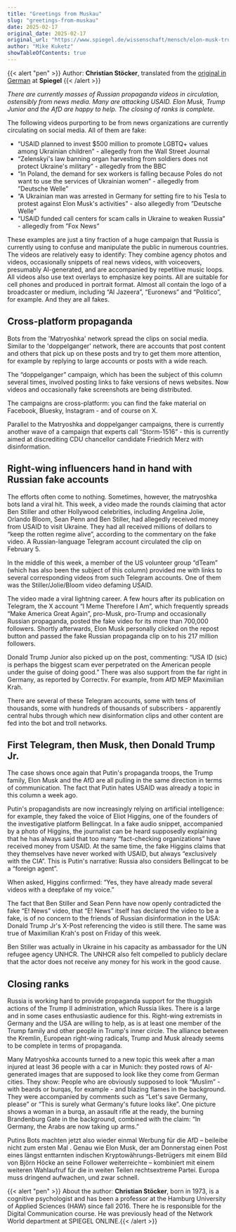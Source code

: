 ```yaml
---
title: "Greetings from Muskau"
slug: "greetings-from-muskau"
date: 2025-02-17
original_date: 2025-02-17
original_url: "https://www.spiegel.de/wissenschaft/mensch/elon-musk-trump-junior-und-die-afd-wie-sie-gemeinsam-russische-propagandavideos-verbreiten-a-bf1a0a44-d460-4b8f-9c34-15cea030efa8"
author: "Mike Kuketz"
showTableOfContents: true
---
```

{{< alert "pen" >}}
Author: **Christian Stöcker**, translated from the [original in German](https://www.spiegel.de/wissenschaft/mensch/elon-musk-trump-junior-und-die-afd-wie-sie-gemeinsam-russische-propagandavideos-verbreiten-a-bf1a0a44-d460-4b8f-9c34-15cea030efa8) at **Spiegel**
{{< /alert >}}

*There are currently masses of Russian propaganda videos in circulation, ostensibly from news media. Many are attacking USAID. Elon Musk, Trump Junior and the AfD are happy to help. The closing of ranks is complete.*

The following videos purporting to be from news organizations are currently circulating on social media. All of them are fake:

* “USAID planned to invest $500 million to promote LGBTQ+ values among Ukrainian children” - allegedly from the Wall Street Journal
* “Zelenskyi's law banning organ harvesting from soldiers does not protect Ukraine's military” - allegedly from the BBC
* “In Poland, the demand for sex workers is falling because Poles do not want to use the services of Ukrainian women” - allegedly from ”Deutsche Welle”
* “A Ukrainian man was arrested in Germany for setting fire to his Tesla to protest against Elon Musk's activities” - also allegedly from ”Deutsche Welle”
* “USAID funded call centers for scam calls in Ukraine to weaken Russia” - allegedly from ”Fox News”

These examples are just a tiny fraction of a huge campaign that Russia is currently using to confuse and manipulate the public in numerous countries. The videos are relatively easy to identify: They combine agency photos and videos, occasionally snippets of real news videos, with voiceovers, presumably AI-generated, and are accompanied by repetitive music loops. All videos also use text overlays to emphasize key points. All are suitable for cell phones and produced in portrait format. Almost all contain the logo of a broadcaster or medium, including “Al Jazeera”, “Euronews” and “Politico”, for example. And they are all fakes.

## Cross-platform propaganda
Bots from the 'Matryoshka' network spread the clips on social media. Similar to the 'doppelganger' network, there are accounts that post content and others that pick up on these posts and try to get them more attention, for example by replying to large accounts or posts with a wide reach.

The “doppelganger” campaign, which has been the subject of this column several times, involved posting links to fake versions of news websites. Now videos and occasionally fake screenshots are being distributed.

The campaigns are cross-platform: you can find the fake material on Facebook, Bluesky, Instagram - and of course on X.

Parallel to the Matryoshka and doppelganger campaigns, there is currently another wave of a campaign that experts call “Storm-1516” - this is currently aimed at discrediting CDU chancellor candidate Friedrich Merz with disinformation.

## Right-wing influencers hand in hand with Russian fake accounts
The efforts often come to nothing. Sometimes, however, the matryoshka bots land a viral hit. This week, a video made the rounds claiming that actor Ben Stiller and other Hollywood celebrities, including Angelina Jolie, Orlando Bloom, Sean Penn and Ben Stiller, had allegedly received money from USAID to visit Ukraine. They had all received millions of dollars to “keep the rotten regime alive”, according to the commentary on the fake video. A Russian-language Telegram account circulated the clip on February 5.

In the middle of this week, a member of the US volunteer group “dTeam” (which has also been the subject of this column) provided me with links to several corresponding videos from such Telegram accounts. One of them was the Stiller/Jolie/Bloom video defaming USAID.

The video made a viral lightning career. A few hours after its publication on Telegram, the X account “I Meme Therefore I Am”, which frequently spreads “Make America Great Again”, pro-Musk, pro-Trump and occasionally Russian propaganda, posted the fake video for its more than 700,000 followers. Shortly afterwards, Elon Musk personally clicked on the repost button and passed the fake Russian propaganda clip on to his 217 million followers.

Donald Trump Junior also picked up on the post, commenting: “USA ID (sic) is perhaps the biggest scam ever perpetrated on the American people under the guise of doing good.” There was also support from the far right in Germany, as reported by Correctiv. For example, from AfD MEP Maximilian Krah.

There are several of these Telegram accounts, some with tens of thousands, some with hundreds of thousands of subscribers - apparently central hubs through which new disinformation clips and other content are fed into the bot and troll networks.

## First Telegram, then Musk, then Donald Trump Jr.
The case shows once again that Putin's propaganda troops, the Trump family, Elon Musk and the AfD are all pulling in the same direction in terms of communication. The fact that Putin hates USAID was already a topic in this column a week ago.

Putin's propagandists are now increasingly relying on artificial intelligence: for example, they faked the voice of Eliot Higgins, one of the founders of the investigative platform Bellingcat. In a fake audio snippet, accompanied by a photo of Higgins, the journalist can be heard supposedly explaining that he has always said that too many “fact-checking organizations” have received money from USAID. At the same time, the fake Higgins claims that they themselves have never worked with USAID, but always “exclusively with the CIA”. This is Putin's narrative: Russia also considers Bellingcat to be a “foreign agent”.

When asked, Higgins confirmed: “Yes, they have already made several videos with a deepfake of my voice.”

The fact that Ben Stiller and Sean Penn have now openly contradicted the fake “E! News” video, that “E! News” itself has declared the video to be a fake, is of no concern to the friends of Russian disinformation in the USA: Donald Trump Jr's X-Post referencing the video is still there. The same was true of Maximilian Krah's post on Friday of this week.

Ben Stiller was actually in Ukraine in his capacity as ambassador for the UN refugee agency UNHCR. The UNHCR also felt compelled to publicly declare that the actor does not receive any money for his work in the good cause.

## Closing ranks
Russia is working hard to provide propaganda support for the thuggish actions of the Trump II administration, which Russia likes. There is a large and in some cases enthusiastic audience for this. Right-wing extremists in Germany and the USA are willing to help, as is at least one member of the Trump family and other people in Trump's inner circle. The alliance between the Kremlin, European right-wing radicals, Trump and Musk already seems to be complete in terms of propaganda.

Many Matryoshka accounts turned to a new topic this week after a man injured at least 36 people with a car in Munich: they posted rows of AI-generated images that are supposed to look like they come from German cities. They show: People who are obviously supposed to look “Muslim” - with beards or burqas, for example - and blazing flames in the background. They were accompanied by comments such as “Let's save Germany, please” or “This is surely what Germany's future looks like”. One picture shows a woman in a burqa, an assault rifle at the ready, the burning Brandenburg Gate in the background, combined with the claim: “In Germany, the Arabs are now taking up arms.”

Putins Bots machten jetzt also wieder einmal Werbung für die AfD – beileibe nicht zum ersten Mal . Genau wie Elon Musk, der am Donnerstag einen Post eines längst enttarnten indischen Kryptowährungs-Betrügers  mit einem Bild von Björn Höcke an seine Follower weiterreichte – kombiniert mit einem weiteren Wahlaufruf für die in weiten Teilen rechtsextreme Partei. Europa muss dringend aufwachen, und zwar schnell. 

{{< alert "pen" >}}
About the author: **Christian Stöcker**, born in 1973, is a cognitive psychologist and has been a professor at the Hamburg University of Applied Sciences (HAW) since fall 2016. There he is responsible for the Digital Communication course. He was previously head of the Network World department at SPIEGEL ONLINE.{{< /alert >}}
